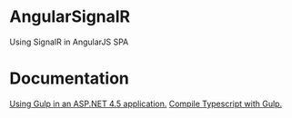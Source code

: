 # AngularSignalR
Using SignalR in AngularJS SPA
# Documentation
<a href="https://mirkomaggioni.com/2016/04/29/using-gulp-in-an-asp-net-4-5-application/">Using Gulp in an ASP.NET 4.5 application.</a>
<a href="https://mirkomaggioni.com/2016/05/04/compile-typescript-with-gulp/">Compile Typescript with Gulp.</a>

